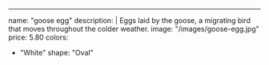 ---
name: "goose egg"
description: |
Eggs laid by the goose, a migrating bird that moves throughout the colder weather.
image: "/images/goose-egg.jpg"
price: 5.80
colors:
- "White"
shape: "Oval"
